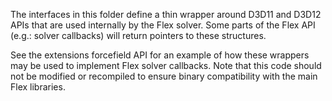 The interfaces in this folder define a thin wrapper around D3D11 and D3D12 APIs that
are used internally by the Flex solver. Some parts of the Flex API (e.g.: solver callbacks)
will return pointers to these structures.

See the extensions forcefield API for an example of how these wrappers may be used to implement
Flex solver callbacks. Note that this code should not be modified or recompiled to ensure binary
compatibility with the main Flex libraries.
